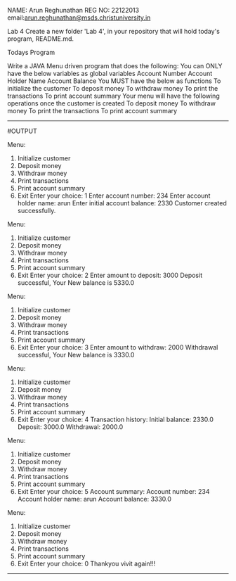 NAME: Arun Reghunathan
REG NO: 22122013
email:arun.reghunathan@msds.christuniversity.in



Lab 4
Create a new folder 'Lab 4', in your repository that will hold today's program, README.md.

Todays Program

Write a JAVA Menu driven program that does the following:
You can ONLY have the below variables as global variables
Account Number
Account Holder Name
Account Balance
You MUST have the below as functions
To initialize the customer
To deposit money
To withdraw money
To print the transactions
To print account summary
Your menu will have the following operations once the customer is created
To deposit money
To withdraw money
To print the transactions
To print account summary

***************************************************************************************************************************************

#OUTPUT

Menu:
1. Initialize customer
2. Deposit money
3. Withdraw money
4. Print transactions
5. Print account summary
0. Exit
Enter your choice: 1
Enter account number: 234
Enter account holder name: arun
Enter initial account balance: 2330
Customer created successfully.

Menu:
1. Initialize customer
2. Deposit money
3. Withdraw money
4. Print transactions
5. Print account summary
0. Exit
Enter your choice: 2
Enter amount to deposit: 3000
Deposit successful, Your New balance is 5330.0

Menu:
1. Initialize customer
2. Deposit money
3. Withdraw money
4. Print transactions
5. Print account summary
0. Exit
Enter your choice: 3
Enter amount to withdraw: 2000
Withdrawal successful, Your New balance is 3330.0

Menu:
1. Initialize customer
2. Deposit money
3. Withdraw money
4. Print transactions
5. Print account summary
0. Exit
Enter your choice: 4
Transaction history:
Initial balance: 2330.0
Deposit: 3000.0
Withdrawal: 2000.0

Menu:
1. Initialize customer
2. Deposit money
3. Withdraw money
4. Print transactions
5. Print account summary
0. Exit
Enter your choice: 5
Account summary:
Account number: 234
Account holder name: arun
Account balance: 3330.0

Menu:
1. Initialize customer
2. Deposit money
3. Withdraw money
4. Print transactions
5. Print account summary
0. Exit
Enter your choice: 0
Thankyou vivit again!!!

**********************************************************************************************************************************
